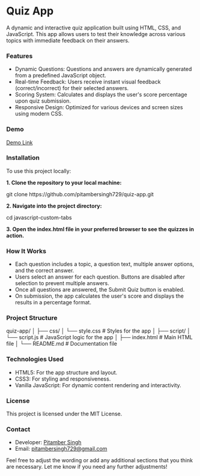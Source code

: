 # Quiz App
A dynamic and interactive quiz application built using HTML, CSS, and JavaScript. This app allows users to test their knowledge across various topics with immediate feedback on their answers.

<h3>Features</h3>
<ul>
	<li>Dynamic Questions: Questions and answers are dynamically generated from a predefined JavaScript object.</li>
	<li>Real-time Feedback: Users receive instant visual feedback (correct/incorrect) for their selected answers.</li>
	<li>Scoring System: Calculates and displays the user's score percentage upon quiz submission.</li>
	<li>Responsive Design: Optimized for various devices and screen sizes using modern CSS.</li>
</ul>

<h3>Demo</h3>
<p><a href="https://pitambersingh.com/javascript-plugins/quiz-app/" target="_blank" rel="follow">Demo Link</a></p>

<h3>Installation</h3>
<p>To use this project locally:</p>

<p><strong>1. Clone the repository to your local machine:</strong></p>
<p>git clone https://github.com/pitambersingh729/quiz-app.git</p>

<p><strong>2. Navigate into the project directory:</strong></p>
<p>cd javascript-custom-tabs</p>

<p><strong>3. Open the index.html file in your preferred browser to see the quizzes in action.</strong></p>

<h3>How It Works</h3>
<ul>
	<li>Each question includes a topic, a question text, multiple answer options, and the correct answer.</li>
	<li>Users select an answer for each question. Buttons are disabled after selection to prevent multiple answers.</li>
	<li>Once all questions are answered, the Submit Quiz button is enabled.</li>
	<li>On submission, the app calculates the user's score and displays the results in a percentage format.</li>
</ul>

<h3>Project Structure</h3>
quiz-app/
│
├── css/
│   └── style.css         # Styles for the app
│
├── script/
│   └── script.js         # JavaScript logic for the app
│
├── index.html            # Main HTML file
│
└── README.md             # Documentation file

<h3>Technologies Used</h3>
<ul>
	<li>HTML5: For the app structure and layout.</li>
	<li>CSS3: For styling and responsiveness.</li>
	<li>Vanilla JavaScript: For dynamic content rendering and interactivity.</li>
</ul>

<h3>License</h3>
<p>This project is licensed under the MIT License.</p>

<h3>Contact</h3>
<ul>
	<li>Developer: <a href="https://pitambersingh.com/" target="_blank">Pitamber Singh</a></li>
	<li>Email: <a href="mailto:pitambersingh729@gmail.com">pitambersingh729@gmail.com</a></li>
</ul>

<p>Feel free to adjust the wording or add any additional sections that you think are necessary. Let me know if you need any further adjustments!</p>